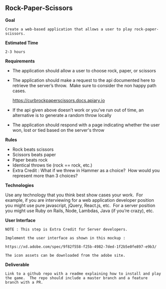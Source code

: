 ## Rock-Paper-Scissors

**Goal**

    Create a web-based application that allows a user to play rock-paper-scissors.

**Estimated Time**

    2-3 hours

**Requirements**

- The application should allow a user to choose rock, paper, or scissors
- The application should make a request to the api documented here to retrieve the server’s throw.  Make sure to consider the non happy path cases.

    https://curbrockpaperscissors.docs.apiary.io


- If the api given above doesn’t work or you’ve run out of time, an alternative is to generate a random throw locally

- The application should respond with a page indicating whether the user won, lost or tied based on the server's throw

**Rules**

- Rock beats scissors
- Scissors beats paper
- Paper beats rock
- Identical throws tie (rock == rock, etc.)
- Extra Credit : What if we threw in Hammer as a choice?  How would you represent more than 3 choices?

**Technologies**

   Use any technology that you think best show cases your work.  For example, if you are interviewing for a web application developer position you might use pure javascript, jQuery, React.js, etc.  For a server position you might use Ruby on Rails, Node, Lambdas, Java (if you’re crazy), etc.

**User Interface**

    NOTE : This step is Extra Credit for Server developers.

    Implement the user interface as shown in this mockup :

    https://xd.adobe.com/spec/9f82f558-f25b-4982-7ded-1f2b5e0fe897-e9b3/

    The icon assets can be downloaded from the adobe site.

**Deliverable**

    Link to a github repo with a readme explaining how to install and play the game.  The repo should include a master branch and a feature branch with a PR.